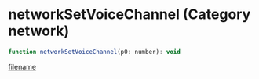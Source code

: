 # networkSetVoiceChannel (Category network)

```js
function networkSetVoiceChannel(p0: number): void
```

[filename](networkSetVoiceChannel_m.md ':include')
